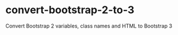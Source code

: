 convert-bootstrap-2-to-3
========================

Convert Bootstrap 2 variables, class names and HTML to Bootstrap 3

